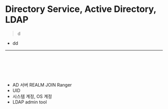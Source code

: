 # Directory Service, Active Directory, LDAP
> d
* dd 

<hr>
<br>

##
#### 

<br>

###
* AD 서버 REALM JOIN Ranger
* UID
* 시스템 계정, OS 계정
* LDAP admin tool
